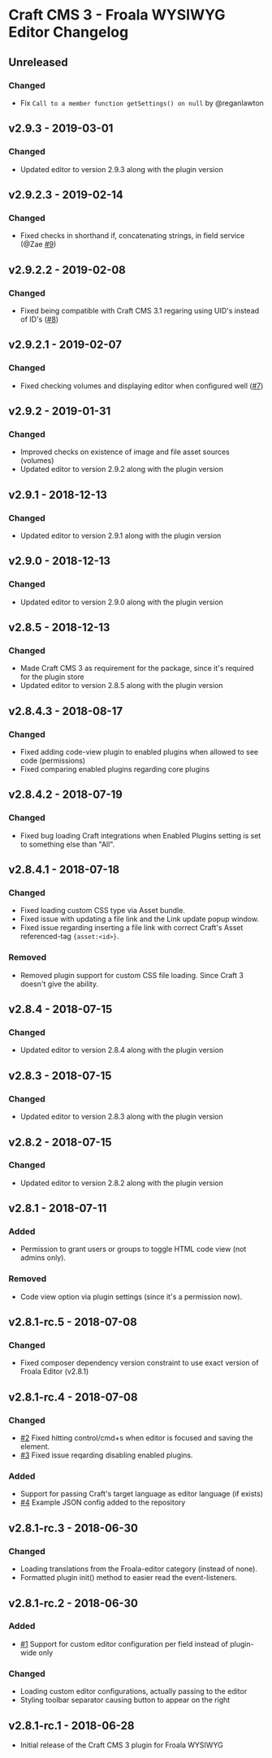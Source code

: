# Craft CMS 3 - Froala WYSIWYG Editor Changelog

## Unreleased

### Changed

- Fix `Call to a member function getSettings() on null` by @reganlawton

## v2.9.3 - 2019-03-01

### Changed

- Updated editor to version 2.9.3 along with the plugin version

## v2.9.2.3 - 2019-02-14

### Changed

- Fixed checks in shorthand if, concatenating strings, in field service (@Zae [#9])

[#9]: https://github.com/froala/Craft-3-Froala-WYSIWYG/pull/9

## v2.9.2.2 - 2019-02-08

### Changed

- Fixed being compatible with Craft CMS 3.1 regaring using UID's instead of ID's ([#8])

[#8]: https://github.com/froala/Craft-3-Froala-WYSIWYG/pull/8

## v2.9.2.1 - 2019-02-07

### Changed

- Fixed checking volumes and displaying editor when configured well ([#7])

[#7]: https://github.com/froala/Craft-3-Froala-WYSIWYG/issues/7

## v2.9.2 - 2019-01-31

### Changed

- Improved checks on existence of image and file asset sources (volumes)
- Updated editor to version 2.9.2 along with the plugin version

## v2.9.1 - 2018-12-13

### Changed

- Updated editor to version 2.9.1 along with the plugin version

## v2.9.0 - 2018-12-13

### Changed

- Updated editor to version 2.9.0 along with the plugin version

## v2.8.5 - 2018-12-13

### Changed

- Made Craft CMS 3 as requirement for the package, since it's required for the plugin store
- Updated editor to version 2.8.5 along with the plugin version

## v2.8.4.3 - 2018-08-17

### Changed

- Fixed adding code-view plugin to enabled plugins when allowed to see code (permissions)
- Fixed comparing enabled plugins regarding core plugins

## v2.8.4.2 - 2018-07-19

### Changed

- Fixed bug loading Craft integrations when Enabled Plugins setting is set to something else than "All".

## v2.8.4.1 - 2018-07-18

### Changed

- Fixed loading custom CSS type via Asset bundle.
- Fixed issue with updating a file link and the Link update popup window.
- Fixed issue regarding inserting a file link with correct Craft's Asset referenced-tag `{asset:<id>}`.

### Removed

- Removed plugin support for custom CSS file loading. Since Craft 3 doesn't give the ability. 

## v2.8.4 - 2018-07-15

### Changed

- Updated editor to version 2.8.4 along with the plugin version

## v2.8.3 - 2018-07-15

### Changed

- Updated editor to version 2.8.3 along with the plugin version

## v2.8.2 - 2018-07-15

### Changed

- Updated editor to version 2.8.2 along with the plugin version

## v2.8.1 - 2018-07-11

### Added

- Permission to grant users or groups to toggle HTML code view (not admins only).

### Removed

- Code view option via plugin settings (since it's a permission now).

## v2.8.1-rc.5 - 2018-07-08

### Changed

- Fixed composer dependency version constraint to use exact version of Froala Editor (v2.8.1)

## v2.8.1-rc.4 - 2018-07-08

### Changed

- [#2] Fixed hitting control/cmd+s when editor is focused and saving the element.
- [#3] Fixed issue reqarding disabling enabled plugins.

[#2]: https://github.com/froala/Craft-3-Froala-WYSIWYG/issues/2
[#3]: https://github.com/froala/Craft-3-Froala-WYSIWYG/issues/3

### Added

- Support for passing Craft's target language as editor language (if exists)
- [#4] Example JSON config added to the repository

[#4]: https://github.com/froala/Craft-3-Froala-WYSIWYG/issues/4

## v2.8.1-rc.3 - 2018-06-30

### Changed

- Loading translations from the Froala-editor category (instead of none).
- Formatted plugin init() method to easier read the event-listeners.

## v2.8.1-rc.2 - 2018-06-30

### Added

- [#1] Support for custom editor configuration per field instead of plugin-wide only

[#1]: https://github.com/froala/Craft-3-Froala-WYSIWYG/issues/1

### Changed

- Loading custom editor configurations, actually passing to the editor
- Styling toolbar separator causing button to appear on the right

## v2.8.1-rc.1 - 2018-06-28

- Initial release of the Craft CMS 3 plugin for Froala WYSIWYG